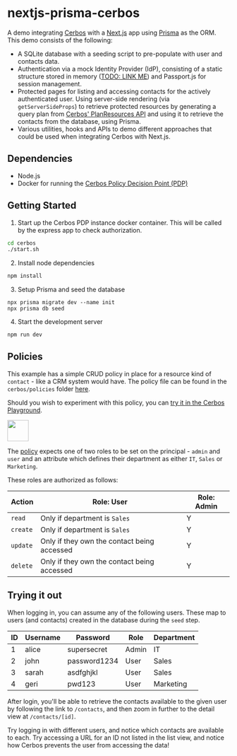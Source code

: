 # nextjs-prisma-cerbos

A demo integrating [Cerbos](https://cerbos.dev) with a [Next.js](https://expressjs.com/) app using [Prisma](https://prisma.io/) as the ORM. This demo consists of the following:

- A SQLite database with a seeding script to pre-populate with user and contacts data.
- Authentication via a mock Identity Provider (IdP), consisting of a static structure stored in memory ([TODO: LINK ME]()) and Passport.js for session management.
- Protected pages for listing and accessing contacts for the actively authenticated user. Using server-side rendering (via `getServerSideProps`) to retrieve protected resources by generating a query plan from [Cerbos' PlanResources API](https://docs.cerbos.dev/cerbos/latest/api/index.html#resources-query-plan) and using it to retrieve the contacts from the database, using Prisma.
- Various utilities, hooks and APIs to demo different approaches that could be used when integrating Cerbos with Next.js.

## Dependencies

- Node.js
- Docker for running the [Cerbos Policy Decision Point (PDP)](https://docs.cerbos.dev/cerbos/installation/container.html)

## Getting Started

1. Start up the Cerbos PDP instance docker container. This will be called by the express app to check authorization.

```bash
cd cerbos
./start.sh
```

2. Install node dependencies

```bash
npm install
```

3. Setup Prisma and seed the database

```
npx prisma migrate dev --name init
npx prisma db seed
```

4. Start the development server

```bash
npm run dev
```

## Policies

This example has a simple CRUD policy in place for a resource kind of `contact` - like a CRM system would have. The policy file can be found in the `cerbos/policies` folder [here](https://github.com/cerbos/nextjs-prisma-cerbos/blob/main/cerbos/policies/contact.yaml).

Should you wish to experiment with this policy, you can <a href="https://play.cerbos.dev/p/ygW612cc9c9xXOsOZjI40ovY2LZvXf43" target="_blank">try it in the Cerbos Playground</a>.

<a href="https://play.cerbos.dev/p/ygW612cc9c9xXOsOZjI40ovY2LZvXf43" target="_blank"><img src="docs/launch.jpg" height="48" /></a>

The [policy](./cerbos/policies/contact.yaml) expects one of two roles to be set on the principal - `admin` and `user` and an attribute which defines their department as either `IT`, `Sales` or `Marketing`.

These roles are authorized as follows:

| Action   | Role: User                                  | Role: Admin |
| -------- | ------------------------------------------- | ----------- |
| `read`   | Only if department is `Sales`               | Y           |
| `create` | Only if department is `Sales`               | Y           |
| `update` | Only if they own the contact being accessed | Y           |
| `delete` | Only if they own the contact being accessed | Y           |

## Trying it out

When logging in, you can assume any of the following users. These map to users (and contacts) created in the database during the `seed` step.

| ID  | Username | Password     | Role  | Department |
| --- | -------- | ------------ | ----- | ---------- |
| 1   | alice    | supersecret  | Admin | IT         |
| 2   | john     | password1234 | User  | Sales      |
| 3   | sarah    | asdfghjkl    | User  | Sales      |
| 4   | geri     | pwd123       | User  | Marketing  |

After login, you'll be able to retrieve the contacts available to the given user by following the link to `/contacts`, and then zoom in further to the detail view at `/contacts/[id]`.

Try logging in with different users, and notice which contacts are available to each. Try accessing a URL for an ID not listed in the list view, and notice how Cerbos prevents the user from accessing the data!
